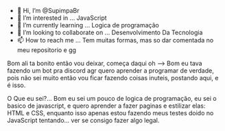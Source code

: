 - 👋 Hi, I’m @SupimpaBr
- 👀 I’m interested in ... JavaScript
- 🌱 I’m currently learning ... Logica de programação
- 💞️ I’m looking to collaborate on ... Desenvolvimento Da Tecnologia
- 📫 How to reach me ... Tem muitas formas, mas so dar comentada no meu repositorio e gg

<!---
SupimpaBr/SupimpaBr is a ✨ special ✨ repository because its `README.md` (this file) appears on your GitHub profile.
You can click the Preview link to take a look at your changes.
--->


Bom ali ta bonito então vou deixar, começa daqui oh --> Bom eu tava fazendo um bot pra discord agr quero aprender a programar de verdade, pois não sei muito
então vou ficar fazendo coisas inuteis, postando aqui, e é isso.

O Que eu sei?... Bom eu sei um pouco de logica de programação, eu sei o basico de javascript, e quero aprender a fazer paginas e estilizar elas: HTML e CSS, enquanto isso apenas estou fazendo meus testes doido no JavaScript tentando... ver se consigo fazer algo legal.
